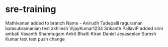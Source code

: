 # sre-training
Mathivanan added to branch
Name - Anirudh Tadepalli
raguraman balasubramanian
test akhilesh
VijayKumar1234
Srikanth
PallaviP added
srini ambati
Vasanth Shanmugam
Ankit Bhatti
Kiran
Daniel Jeyaseelan
Suresh Kumar
test
test
push change
